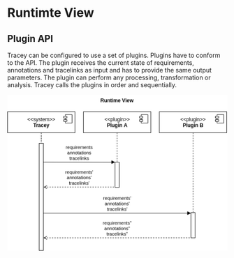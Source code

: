 # Runtimte View

## Plugin API

Tracey can be configured to use a set of plugins. Plugins have to conform to the API. The plugin receives the current state of requirements, annotations and tracelinks as input and has to provide the same output parameters. The plugin can perform any processing, transformation or analysis. Tracey calls the plugins in order and sequentially.

![Runtime view](06_runtime-view_plugins.png "Runtime view")

